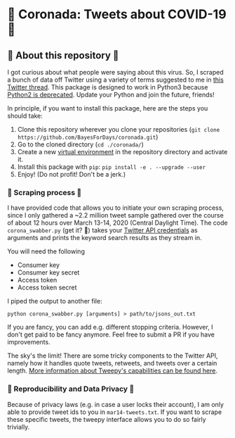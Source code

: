 # 👑 Coronada: Tweets about COVID-19 👑

## 👑 About this repository 👑

I got curious about what people were saying about this virus. So, I scraped a bunch of data off Twitter using a variety of terms suggested to me in [this Twitter thread](https://twitter.com/BayesForDays/status/1238146532534292482). This package is designed to work in Python3 because [Python2 is deprecated](https://www.python.org/doc/sunset-python-2/). Update your Python and join the future, friends!

In principle, if you want to install this package, here are the steps you should take:

1. Clone this repository wherever you clone your repositories (`git clone https://github.com/BayesForDays/coronada.git`)
2. Go to the cloned directory (`cd ./coronada/`)
3. Create a new [virtual environment](https://docs.conda.io/projects/conda/en/latest/user-guide/concepts/environments.html) in the repository directory and activate it. 
4. Install this package with `pip`: `pip install -e . --upgrade --user`
5. Enjoy! (Do not profit! Don't be a jerk.)

### 👑 Scraping process 👑

I have provided code that allows you to initiate your own scraping process, since I only gathered a ~2.2 million tweet sample gathered over the course of about 12 hours over March 13-14, 2020 (Central Daylight Time). The code `corona_swabber.py` (get it? 🤒) takes your [Twitter API credentials](https://developer.twitter.com/en/docs/basics/authentication/oauth-1-0a/obtaining-user-access-tokens) as arguments and prints the keyword search results as they stream in. 

You will need the following

* Consumer key
* Consumer key secret
* Access token
* Access token secret

I piped the output to another file:

```
python corona_swabber.py [arguments] > path/to/jsons_out.txt
```

If you are fancy, you can add e.g. different stopping criteria. However, I don't get paid to be fancy anymore. Feel free to submit a PR if you have improvements.

The sky's the limit! There are some tricky components to the Twitter API, namely how it handles quote tweets, retweets, and tweets over a certain length. [More information about Tweepy's capabilities can be found here](http://docs.tweepy.org/en/latest/api.html#tweepy-api-twitter-api-wrapper).

### 👑 Reproducibility and Data Privacy 👑

Because of privacy laws (e.g. in case a user locks their account), I am only able to provide tweet ids to you in `mar14-tweets.txt`. If you want to scrape these specific tweets, the tweepy interface allows you to do so fairly trivially.

